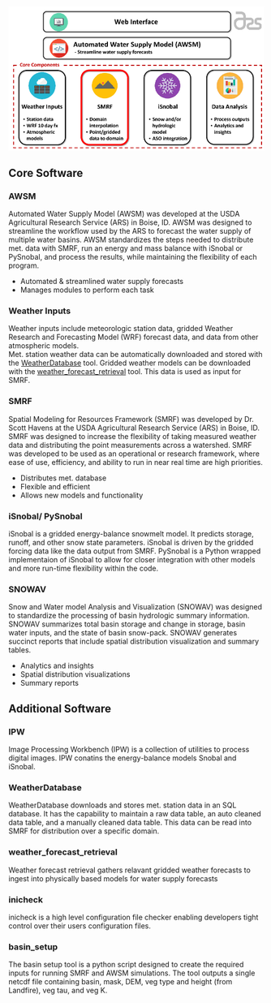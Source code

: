 ![Overview Image](docs/_static/ModelSystemOverview_AWSM.png?raw=true)

## Core Software

### AWSM
Automated Water Supply Model (AWSM) was developed at the USDA Agricultural
Research Service (ARS) in Boise, ID. AWSM was designed to streamline the
workflow used by the ARS to forecast the water supply of multiple water basins.
AWSM standardizes the steps needed to distribute met. data with SMRF, run an
energy and mass balance with iSnobal or PySnobal, and process the results,
while maintaining the flexibility of each program.
* Automated & streamlined water supply forecasts
* Manages modules to perform each task

### Weather Inputs
Weather inputs include meteorologic station data, gridded Weather Research and
Forecasting Model (WRF) forecast data, and data from other atmospheric models.  
Met. station weather data can be automatically downloaded and stored with the
[WeatherDatabase](https://github.com/USDA-ARS-NWRC/WeatherDatabase) tool.
Gridded weather models can be downloaded with the
[weather_forecast_retrieval](https://github.com/USDA-ARS-NWRC/weather_forecast_retrieval)
tool. This data is used as input for SMRF.

### SMRF
Spatial Modeling for Resources Framework (SMRF) was developed by Dr.
Scott Havens at the USDA Agricultural Research Service (ARS) in Boise, ID.
SMRF was designed to increase the flexibility of taking measured weather data
and distributing the point measurements across a watershed. SMRF was developed
to be used as an operational or research framework, where ease of use,
efficiency, and ability to run in near real time are high priorities.
* Distributes met. database
* Flexible and efficient
* Allows new models and functionality

### iSnobal/ PySnobal
iSnobal is a gridded energy-balance snowmelt model. It predicts storage,
runoff, and other snow state parameters. iSnobal is driven by the gridded
forcing data like the data output from SMRF. PySnobal is a Python wrapped
implementaion of iSnobal to allow for closer integration with other models
and more run-time flexibility within the code.

### SNOWAV
Snow and Water model Analysis and Visualization (SNOWAV) was designed to
standardize the processing of basin hydrologic summary information. SNOWAV
summarizes total basin storage and change in storage, basin water inputs, and
the state of basin snow-pack. SNOWAV generates succinct reports that include
spatial distribution visualization and summary tables.
* Analytics and insights
* Spatial distribution visualizations
* Summary reports

## Additional Software

### IPW
Image Processing Workbench (IPW) is a collection of utilities to process digital
images. IPW conatins the energy-balance models Snobal and iSnobal.

### WeatherDatabase
WeatherDatabase downloads and stores met. station data in an SQL database. It
has the capability to maintain a raw data table, an auto cleaned data table,
and a manually cleaned data table. This data can be read into SMRF for
distribution over a specific domain.  

### weather_forecast_retrieval
Weather forecast retrieval gathers relavant gridded weather forecasts to ingest
into physically based models for water supply forecasts

### inicheck
inicheck is a high level configuration file checker enabling developers tight
control over their users configuration files.

###  basin_setup
The basin setup tool is a python script designed to create the required inputs
for running SMRF and AWSM simulations. The tool outputs a single netcdf file
containing basin, mask, DEM, veg type and height (from Landfire), veg tau,
and veg K.
